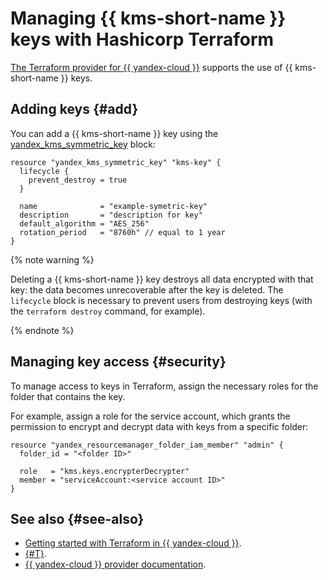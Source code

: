 # Managing {{ kms-short-name }} keys with Hashicorp Terraform

[The Terraform provider for {{ yandex-cloud }}](https://www.terraform.io/docs/providers/yandex/index.html) supports the use of {{ kms-short-name }} keys.

## Adding keys {#add}

You can add a {{ kms-short-name }} key using the [yandex_kms_symmetric_key](https://registry.terraform.io/providers/yandex-cloud/yandex/latest/docs/resources/kms_secret_ciphertext) block:

```
resource "yandex_kms_symmetric_key" "kms-key" {
  lifecycle {
    prevent_destroy = true
  }

  name              = "example-symetric-key"
  description       = "description for key"
  default_algorithm = "AES_256"
  rotation_period   = "8760h" // equal to 1 year
}
```

{% note warning %}

Deleting a {{ kms-short-name }} key destroys all data encrypted with that key: the data becomes unrecoverable after the key is deleted. The `lifecycle` block is necessary to prevent users from destroying keys (with the `terraform destroy` command, for example).

{% endnote %}

## Managing key access {#security}

To manage access to keys in Terraform, assign the necessary roles for the folder that contains the key.

For example, assign a role for the service account, which grants the permission to encrypt and decrypt data with keys from a specific folder:

```
resource "yandex_resourcemanager_folder_iam_member" "admin" {
  folder_id = "<folder ID>"

  role   = "kms.keys.encrypterDecrypter"
  member = "serviceAccount:<service account ID>"
}
```

## See also {#see-also}

* [Getting started with Terraform in {{ yandex-cloud }}](../../tutorials/infrastructure-management/terraform-quickstart.md).
* [{#T}](../security/index.md).
* [{{ yandex-cloud }} provider documentation](https://www.terraform.io/docs/providers/yandex/index.html).

